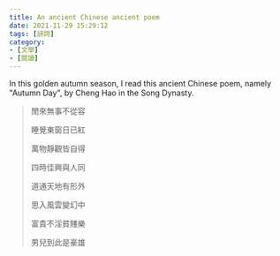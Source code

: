 ```yaml
---
title: An ancient Chinese ancient poem
date: 2021-11-29 15:29:12
tags: [詩詞]
category: 
- [文學]
- [閱讀]
---
```


In this golden autumn season, I read this ancient Chinese poem, namely "Autumn Day", by Cheng Hao in the Song Dynasty.

<!-- more -->

>
> 閒來無事不從容
>
> 睡覺東窗日已紅
>
> 萬物靜觀皆自得
>
> 四時佳興與人同
>
> 道通天地有形外
>
>思入風雲變幻中
>
>富貴不淫貧賤樂
>
>男兒到此是豪雄
>

